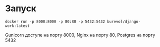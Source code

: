 # Запуск

```
docker run -p 8000:8000 -p 80:80 -p 5432:5432 burevol/django-work:latest
```

Gunicorn доступе на порту 8000, Nginx на порту 80, Postgres на порту 5432
